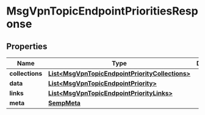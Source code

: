 
# MsgVpnTopicEndpointPrioritiesResponse

## Properties
Name | Type | Description | Notes
------------ | ------------- | ------------- | -------------
**collections** | [**List&lt;MsgVpnTopicEndpointPriorityCollections&gt;**](MsgVpnTopicEndpointPriorityCollections.md) |  |  [optional]
**data** | [**List&lt;MsgVpnTopicEndpointPriority&gt;**](MsgVpnTopicEndpointPriority.md) |  |  [optional]
**links** | [**List&lt;MsgVpnTopicEndpointPriorityLinks&gt;**](MsgVpnTopicEndpointPriorityLinks.md) |  |  [optional]
**meta** | [**SempMeta**](SempMeta.md) |  | 



